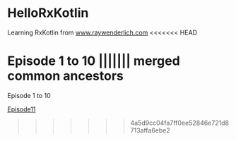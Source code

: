 # HelloRxKotlin

Learning RxKotlin from www.raywenderlich.com
<<<<<<< HEAD

Episode 1 to 10
||||||| merged common ancestors
=======

Episode 1 to 10

[Episode11](https://github.com/KhinThiriSoe/Combinestagram)
>>>>>>> 4a5d9cc04fa7ff0ee52846e721d8713affa6ebe2
